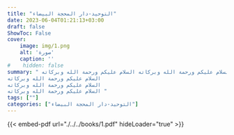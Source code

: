 ```yaml
---
title: "التوحيد-دار المحجة البيضاء"
date: 2023-06-04T01:21:13+03:00
draft: false
ShowToc: False
cover:
    image: img/1.png
    alt: 'صورة'
    caption: ''
#    hidden: false
summary: " السلام عليكم ورحمة الله وبركاته السلام عليكم ورحمة الله وبركاته السلام عليكم ورحمة الله وبركاته السلام عليكم ورحمة الله وبركاته السلام عليكم ورحمة الله وبركاته السلام عليكم ورحمة الله وبركاته السلام عليكم ورحمة الله وبركاته
السلام عليكم ورحمة الله وبركاته 
السلام عليكم ورحمة الله وبركاته 
السلام عليكم ورحمة الله وبركاته " 
tags: [""]
categories: ["التوحيد-دار المحجة البيضاء"]
---
```

{{< embed-pdf url="./../../books/1.pdf" hideLoader="true" >}} 